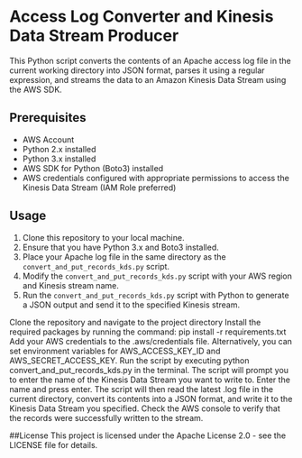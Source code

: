 # Access Log Converter and Kinesis Data Stream Producer

This Python script converts the contents of an Apache access log file in the current working directory into JSON format, parses it using a regular expression, and streams the data to an Amazon Kinesis Data Stream using the AWS SDK.

## Prerequisites
- AWS Account
- Python 2.x installed
- Python 3.x installed
- AWS SDK for Python (Boto3) installed
- AWS credentials configured with appropriate permissions to access the Kinesis Data Stream (IAM Role preferred)

## Usage
1. Clone this repository to your local machine.
2. Ensure that you have Python 3.x and Boto3 installed.
3. Place your Apache log file in the same directory as the `convert_and_put_records_kds.py` script.
4. Modify the `convert_and_put_records_kds.py` script with your AWS region and Kinesis stream name.
5. Run the `convert_and_put_records_kds.py` script with Python to generate a JSON output and send it to the specified Kinesis stream.

Clone the repository and navigate to the project directory
Install the required packages by running the command: pip install -r requirements.txt
Add your AWS credentials to the .aws/credentials file. Alternatively, you can set environment variables for AWS_ACCESS_KEY_ID and AWS_SECRET_ACCESS_KEY.
Run the script by executing python convert_and_put_records_kds.py in the terminal.
The script will prompt you to enter the name of the Kinesis Data Stream you want to write to. Enter the name and press enter.
The script will then read the latest .log file in the current directory, convert its contents into a JSON format, and write it to the Kinesis Data Stream you specified.
Check the AWS console to verify that the records were successfully written to the stream.

##License
This project is licensed under the Apache License 2.0 - see the LICENSE file for details.
